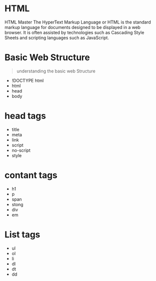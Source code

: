# HTML
HTML Master
The HyperText Markup Language or HTML is the standard markup language for documents designed to be displayed in a web browser. It is often assisted by technologies such as Cascading Style Sheets and scripting languages such as JavaScript.
# Basic Web Structure
> understanding the basic web Structure
- !DOCTYPE html
- html
- head
- body
# head tags
- title
- meta
- link
- script
- no-script
- style
# contant tags
- h1
- p
- span
- stong
- div
- em
# List tags
- ul
- ol
- li
- dl
- dt
- dd
